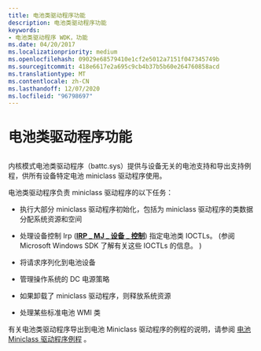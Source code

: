 ```yaml
---
title: 电池类驱动程序功能
description: 电池类驱动程序功能
keywords:
- 电池类驱动程序 WDK，功能
ms.date: 04/20/2017
ms.localizationpriority: medium
ms.openlocfilehash: 09029e68579410e1cf2e5012a7151f047345749b
ms.sourcegitcommit: 418e6617e2a695c9cb4b37b5b60e264760858acd
ms.translationtype: MT
ms.contentlocale: zh-CN
ms.lasthandoff: 12/07/2020
ms.locfileid: "96798697"
---
```

# <a name="battery-class-driver-functionality"></a>电池类驱动程序功能


## <span id="ddk_battery_class_driver_functionality_dg"></span><span id="DDK_BATTERY_CLASS_DRIVER_FUNCTIONALITY_DG"></span>


内核模式电池类驱动程序（battc.sys）提供与设备无关的电池支持和导出支持例程，供所有设备特定电池 miniclass 驱动程序使用。

电池类驱动程序负责 miniclass 驱动程序的以下任务：

-   执行大部分 miniclass 驱动程序初始化，包括为 miniclass 驱动程序的类数据分配系统资源和空间

-   处理设备控制 Irp ([**IRP \_ MJ \_ 设备 \_ 控制**](../kernel/irp-mj-device-control.md)) 指定电池类 IOCTLs。  (参阅 Microsoft Windows SDK 了解有关这些 IOCTLs 的信息。 ) 

-   将请求序列化到电池设备

-   管理操作系统的 DC 电源策略

-   如果卸载了 miniclass 驱动程序，则释放系统资源

-   处理某些标准电池 WMI 类

有关电池类驱动程序导出到电池 Miniclass 驱动程序的例程的说明，请参阅 [电池 Miniclass 驱动程序例程](/windows-hardware/drivers/ddi/_battery/) 。

 

